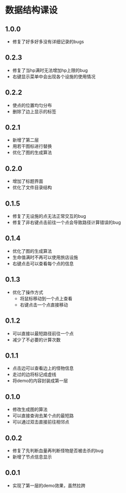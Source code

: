 # 数据结构课设

## 1.0.0

- 修复了好多好多没有详细记录的bugs

## 0.2.3

- 修复了当hp满时无法增加hp上限的bug
- 右键显示菜单中会出现各个设施的使用情况

## 0.2.2

- 使点的位置均匀分布
- 删除了边上显示的标签

## 0.2.1

- 新增了第二层
- 用若干图标进行替换
- 优化了图的生成算法

## 0.2.0

- 增加了标题界面
- 优化了文件目录结构

## 0.1.5

- 修复了无设施的点无法正常交互的bug
- 修复了非右键点击前往一个点会导致路径计算错误的bug

## 0.1.4

- 优化了图的生成算法
- 生命值满时不再可以使用旅店设施
- 右键点击可以查看每个点的信息

## 0.1.3

- 优化了操作方式
  - 将鼠标移动到一个点上查看
  - 右键点击一个点直接移动

## 0.1.2

- 可以直接以最短路径前往一个点
- 减少了不必要的计算次数

## 0.1.1

- 点击边可以查看边上的怪物信息
- 走过的边将标记成虚线
- 将demo的内容封装成第一层

## 0.1.0

* 修改生成图的算法
* 可以直接查询去某个点的最短路
* 可以通过双击直接前往相邻点

## 0.0.2

* 修复了先判断血量再判断怪物是否被击杀的bug
* 新增了节点信息显示

## 0.0.1

* 实现了第一层的demo效果，虽然拉跨

